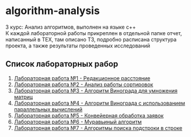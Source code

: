 # algorithm-analysis

3 курс: Анализ алгоритмов, выполнен на языке с++  
К каждой лабораторной работы прикреплен в отдельной папке отчет, написанный в TEX, там описано ТЗ, подробно расписана структура проекта, а также результаты проведенных исследований

## Список лабораторных рабор

1. [Лабораторная работа №1 - Редакционное расстояние](https://github.com/LozovskiAlexey/Algorithm-Analysis/wiki/%D0%9B%D0%B0%D0%B1%D0%BE%D1%80%D0%B0%D1%82%D0%BE%D1%80%D0%BD%D0%B0%D1%8F-%D1%80%D0%B0%D0%B1%D0%BE%D1%82%D0%B0-%E2%84%961)
2. [Лабораторная работа №2 - Анализ работы сортировок](https://github.com/LozovskiAlexey/Algorithm-Analysis/wiki/%D0%9B%D0%B0%D0%B1%D0%BE%D1%80%D0%B0%D1%82%D0%BE%D1%80%D0%BD%D0%B0%D1%8F-%D1%80%D0%B0%D0%B1%D0%BE%D1%82%D0%B0-%E2%84%962)
3. [Лабораторная работа №3 - Алгоритм Винограда для умножения матриц](https://github.com/LozovskiAlexey/Algorithm-Analysis/wiki/%D0%9B%D0%B0%D0%B1%D0%BE%D1%80%D0%B0%D1%82%D0%BE%D1%80%D0%BD%D0%B0%D1%8F-%D1%80%D0%B0%D0%B1%D0%BE%D1%82%D0%B0-%E2%84%963)
4. [Лабораторная работа №4 - Алгоритм Винограда с использованием параллельных вычислений](https://github.com/LozovskiAlexey/Algorithm-Analysis/wiki/%D0%9B%D0%B0%D0%B1%D0%BE%D1%80%D0%B0%D1%82%D0%BE%D1%80%D0%BD%D0%B0%D1%8F-%D1%80%D0%B0%D0%B1%D0%BE%D1%82%D0%B0-%E2%84%964)
5. [Лабораторная работа №5 - Конвейерная обработка заявок](https://github.com/LozovskiAlexey/Algorithm-Analysis/wiki/%D0%9B%D0%B0%D0%B1%D0%BE%D1%80%D0%B0%D1%82%D0%BE%D1%80%D0%BD%D0%B0%D1%8F-%D1%80%D0%B0%D0%B1%D0%BE%D1%82%D0%B0-%E2%84%965)
6. [Лабораторная работа №6 - Муравьиный алгоритм](https://github.com/LozovskiAlexey/Algorithm-Analysis/wiki/%D0%9B%D0%B0%D0%B1%D0%BE%D1%80%D0%B0%D1%82%D0%BE%D1%80%D0%BD%D0%B0%D1%8F-%D1%80%D0%B0%D0%B1%D0%BE%D1%82%D0%B0-%E2%84%966)
7. [Лабораторная работа №7 - Алгоритмы поиска подстроки в строке](https://github.com/LozovskiAlexey/Algorithm-Analysis/wiki/%D0%9B%D0%B0%D0%B1%D0%BE%D1%80%D0%B0%D1%82%D0%BE%D1%80%D0%BD%D0%B0%D1%8F-%D1%80%D0%B0%D0%B1%D0%BE%D1%82%D0%B0-%E2%84%967)
